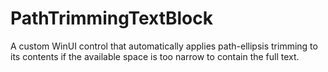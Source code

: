# PathTrimmingTextBlock
A custom WinUI control that automatically applies path-ellipsis trimming to its contents if the available space is too narrow to contain the full text.
